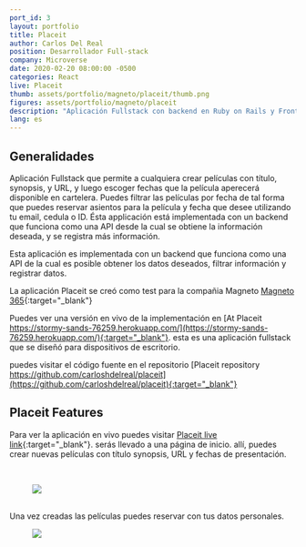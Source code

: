 ```yaml
---
port_id: 3
layout: portfolio
title: Placeit
author: Carlos Del Real
position: Desarrollador Full-stack
company: Microverse
date: 2020-02-20 08:00:00 -0500
categories: React
live: Placeit
thumb: assets/portfolio/magneto/placeit/thumb.png
figures: assets/portfolio/magneto/placeit
description: "Aplicación Fullstack con backend en Ruby on Rails y Frontend en react, incluye testing en RSpec y Jest"
lang: es
---
```


## Generalidades

Aplicación Fullstack que permite a cualquiera crear películas con título, synopsis, y URL, y luego escoger fechas que la película aperecerá disponible en cartelera. Puedes filtrar las películas por fecha de tal forma que puedes reservar asientos para la película y fecha que desee utilizando tu email, cedula o ID. Ésta applicación está implementada con un backend que funciona como una API desde la cual se obtiene la información deseada, y se registra más información.


Esta aplicación es implementada con un backend que funciona como una API de la cual es posible obtener los datos deseados, filtrar información y registrar datos.

La aplicación Placeit se creó como test para la compañia Magneto [Magneto 365](https://www.magneto.com){:target="_blank"}

Puedes ver una versión en vivo de la implementación en [At Placeit https://stormy-sands-76259.herokuapp.com/](https://stormy-sands-76259.herokuapp.com/){:target="_blank"}. esta es una aplicación fullstack que se diseñó para dispositivos de escritorio.

puedes visitar el código fuente en el repositorio [Placeit repository https://github.com/carloshdelreal/placeit](https://github.com/carloshdelreal/placeit){:target="_blank"}

## Placeit Features

Para ver la aplicación en vivo puedes visitar [Placeit live link](https://stormy-sands-76259.herokuapp.com/){:target="_blank"}. serás llevado a una página de inicio. allí, puedes crear nuevas películas con título synopsis, URL y fechas de presentación.

<br>
<figure class="figure">
    <img src="{{ url }}/{{ page.figures }}/create_movie.png">
</figure>

<br>
Una vez creadas las películas puedes reservar con tus datos personales.
<br>

<figure class="figure">
    <img src="{{ url }}/{{ page.figures }}/reserve.png">
</figure>
